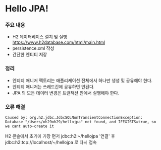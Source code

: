 # Hello JPA!

### 주요 내용
- H2 데이터베이스 설치 및 실행  
https://www.h2database.com/html/main.html
- persistence.xml 작성
- 간단한 엔티티 저장

### 정리
- 엔티티 매니저 팩토리는 애플리케이션 전체에서 하나만 생성 및 공유해야 한다.
- 엔티티 매니저는 쓰레드간에 공유하면 안된다. 
- JPA 의 모든 데이터 변경은 트랜잭션 안에서 실행해야 한다.

### 오류 해결  
```
Caused by: org.h2.jdbc.JdbcSQLNonTransientConnectionException: Database "/Users/oh29oh29/hellojpa" not found, and IFEXISTS=true, so we cant auto-create it
```

H2 콘솔에서 초기에 가장 먼저 jdbc:h2:~/hellojpa '연결' 후
jdbc:h2:tcp://localhost/~/hellojpa 로 다시 접속